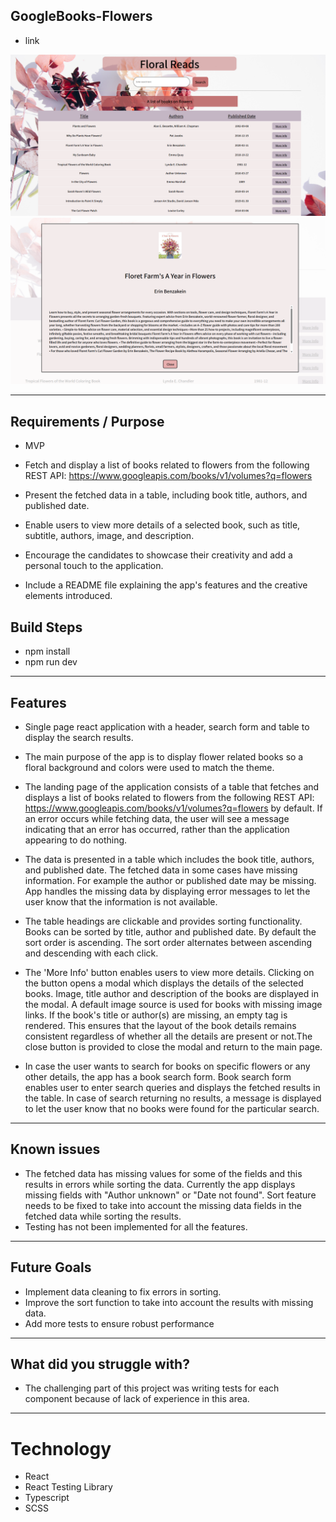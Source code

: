 ## GoogleBooks-Flowers



- link

![Main Page](assets/MainPage.png)
![Book Details Modal](assets/BookDetailsModal.png)

---

## Requirements / Purpose

- MVP

- Fetch and display a list of books related to flowers from the following REST API: https://www.googleapis.com/books/v1/volumes?q=flowers
- Present the fetched data in a table, including book title, authors, and published date.
- Enable users to view more details of a selected book, such as title, subtitle, authors, image, and description.
- Encourage the candidates to showcase their creativity and add a personal touch to the application.
- Include a README file explaining the app's features and the creative elements introduced.

## Build Steps

- npm install
- npm run dev

---

## Features

- Single page react application with a header, search form and table to display the search results.

- The main purpose of the app is to display flower related books so a floral background and colors were used to match the theme. 

- The landing page of the application consists of a table that fetches and displays a list of books related to flowers from the following REST API: https://www.googleapis.com/books/v1/volumes?q=flowers by default. If an error occurs while fetching data, the user will see a message indicating that an error has occurred, rather than the application appearing to do nothing. 

- The data is presented in a table which includes the book title, authors, and published date. The fetched data in some cases have missing information. For example the author or published date may be missing. App handles the missing data by displaying error messages to let the user know that the information is not available. 
- The table headings are clickable and provides sorting functionality. Books can be sorted by title, author and published date. By default the sort order is ascending. The sort order alternates between ascending and descending with each click.

- The 'More Info' button enables users to view more details. Clicking on the button opens a modal which displays the details of the selected books. Image, title author and description of the books are displayed in the modal. A default image source is used for books with missing image links. If the book's title or author(s) are missing, an empty tag is rendered. This ensures that the layout of the book details remains consistent regardless of whether all the details are present or not.The close button is provided to close the modal and return to the main page. 

- In case the user wants to search for books on specific flowers or any other details, the app has a book search form. Book search form enables user to enter search queries and displays the fetched results in the table. In case of search returning no results, a message is displayed to let the user know that no books were found for the particular search.

---

## Known issues

- The fetched data has missing values for some of the fields and this results in errors while sorting the data. Currently the app displays missing fields with "Author unknown" or "Date not found". Sort feature needs to be fixed to take into account the missing data fields in the fetched data while sorting the results.
- Testing has not been implemented for all the features. 

---

## Future Goals

- Implement data cleaning to fix errors in sorting.
- Improve the sort function to take into account the results with missing data. 
- Add more tests to ensure robust performance

---

## What did you struggle with?

- The challenging part of this project was writing tests for each component because of lack of experience in this area.

---

# Technology

- React
- React Testing Library
- Typescript
- SCSS
